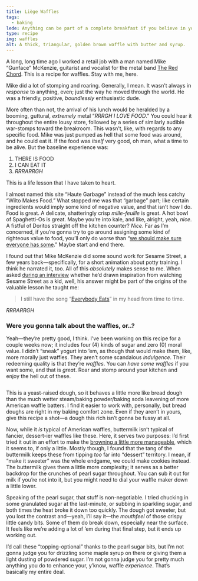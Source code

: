 ```yaml
---
title: Liège Waffles
tags:
  - baking
lede: Anything can be part of a complete breakfast if you believe in yourself.
type: recipe
img: waffles
alt: A thick, triangular, golden brown waffle with butter and syrup.
---
```


A long, long time ago I worked a retail job with a man named Mike “Gunface” McKenzie, guitarist and vocalist for the metal band [The Red Chord](https://en.wikipedia.org/wiki/The_Red_Chord). This is a recipe for waffles. Stay with me, here.

Mike did a lot of stomping and roaring. Generally, I mean. It wasn’t always in _response_ to anything, even; just the way he moved through the world. He was a friendly, positive, _boundlessly_ enthusiastic dude.

More often than not, the arrival of his lunch would be heralded by a booming, guttural, _extremely_ metal “_RRRGH I LOVE FOOD_.” You could hear it throughout the entire lousy store, followed by a series of similarly audible war-stomps toward the breakroom. This wasn’t, like, with regards to any specific food. Mike was just pumped as hell that some food was around, and he could eat it. If the food was _itself_ very good, oh man, what a time to be alive. But the baseline experience was: 

1. THERE IS FOOD
2. I CAN EAT IT
3. _RRRARRGH_
 
This is a life lesson that I have taken to heart.

I almost named this site “Haute Garbage” instead of the much less catchy “Wilto Makes Food.” What stopped me was that “garbage” part; like certain ingredients would imply some kind of negative value, and that isn’t how I do. Food is great. A delicate, shatteringly crisp _mille-feuille_ is great. A hot bowl of Spaghetti-Os is great. Maybe you’re into kale, and like, alright, yeah, _nice_. A fistful of Doritos straight off the kitchen counter? _Nice_. Far as I’m concerned, if you’re gonna try to go around assigning some kind of righteous value to food, you’ll only do worse than “[we should make sure everyone has some](https://smallcanbebig.org/).” Maybe start and end there.

I found out that Mike McKenzie did some sound work for Sesame Street, a few years back—specifically, for a short animation about potty training. I think he narrated it, too. All of this _absolutely_ makes sense to me. When asked [during an interview](https://www.decibelmagazine.com/2016/07/13/red-chord-guitarist-gunface-on-recording-for-sesame-street/) whether he’d drawn inspiration from watching Sesame Street as a kid, well, his answer might be part of the origins of the valuable lesson he taught me:

>  I still have the song “[Everybody Eats](https://www.youtube.com/watch?v=3kqOhF-RrFM)” in my head from time to time. 

_RRRARRGH_

### Were you gonna talk about the waffles, or..?

Yeah—they’re pretty good, I think. I’ve been working on this recipe for a couple weeks now; it includes four (4) kinds of sugar and zero (0) moral value. I didn’t “sneak” yogurt into ’em, as though that would make them, like, more morally just waffles. They aren’t some scandalous _indulgence_. Their redeeming quality is that they’re _waffles_. You can _have some waffles_ if you want some, and that is _great_. Roar and stomp around your kitchen and enjoy the hell out of these.

<img alt="" sizes="(min-width: 1260px) 319px, (min-width: 1020px) calc(12.73vw + 161px), (min-width: 800px) calc(4.5vw + 240px), (min-width: 560px) calc(32.27vw + 24px), 93.33vw" srcset="/img/waffle-dough-1.jpg 320w,/img/waffle-dough-2.jpg 450w,/img/waffle-dough-3.jpg 640w,/img/waffle-dough-4.jpg 820w,/img/waffle-dough-5.jpg 1024w" src="/img/waffle-dough-3.jpg">

This is a yeast-raised dough, so it behaves a little more like bread dough than the much wetter steam/baking powder/baking soda leavening of more American waffle batters. I find it easier to work with, personally, but bread doughs are right in my baking comfort zone. Even if they aren’t in yours, give this recipe a shot—a dough this rich isn’t gonna be fussy at all.

Now, while it _is_ typical of American waffles, buttermilk isn’t typical of fancier, dessert-ier waffles like these. Here, it serves two purposes: I’d first tried it out in an effort to make the [browning a little more manageable](/articles/acid-browning/), which it seems to, if only a little. Mostly though, I found that the tang of the buttermilk keeps these from tipping _too_ far into “dessert” territory. I mean, if “make it sweeter” was the whole endgame, we could make cookies instead. The buttermilk gives them a little more complexity; it serves as a better backdrop for the crunches of pearl sugar throughout. You can sub it out for milk if you’re not into it, but you might need to dial your waffle maker down a little lower.

Speaking of the pearl sugar, that stuff is non-negotiable. I tried chucking in some granulated sugar at the last-minute, or subbing in sparkling sugar, and both times the heat broke it down too quickly. The dough got sweeter, but you lost the contrast and—yeah, I’ll say it—the _mouthfeel_ of those crispy little candy bits. Some of them do break down, especially near the surface. It feels like we’re adding a lot of ’em during that final step, but it ends up working out.

I’d call these “topping-optional” thanks to the pearl sugar bits, but I’m not gonna judge you for drizzling some maple syrup on there or giving them a light dusting of powdered sugar. I’m not gonna judge you for pretty much anything you do to enhance your, y’know, waffle _experience_. That’s basically my entire deal.